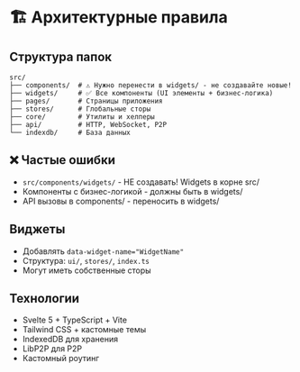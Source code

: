 # 🏗 Архитектурные правила

## Структура папок
```
src/
├── components/  # ⚠️ Нужно перенести в widgets/ - не создавайте новые!
├── widgets/     # ✅ Все компоненты (UI элементы + бизнес-логика)
├── pages/       # Страницы приложения
├── stores/      # Глобальные сторы
├── core/        # Утилиты и хелперы
├── api/         # HTTP, WebSocket, P2P
└── indexdb/     # База данных
```

## ❌ Частые ошибки
- `src/components/widgets/` - НЕ создавать! Widgets в корне src/
- Компоненты с бизнес-логикой - должны быть в widgets/
- API вызовы в components/ - переносить в widgets/

## Виджеты
- Добавлять `data-widget-name="WidgetName"`
- Структура: `ui/`, `stores/`, `index.ts`
- Могут иметь собственные сторы

## Технологии
- Svelte 5 + TypeScript + Vite
- Tailwind CSS + кастомные темы
- IndexedDB для хранения
- LibP2P для P2P
- Кастомный роутинг
